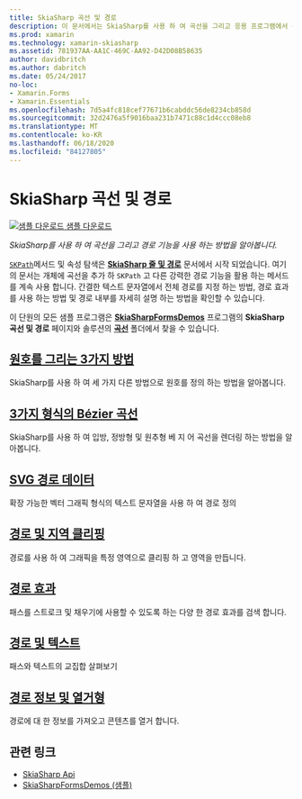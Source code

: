```yaml
---
title: SkiaSharp 곡선 및 경로
description: 이 문서에서는 SkiaSharp를 사용 하 여 곡선을 그리고 응용 프로그램에서 경로 기능을 사용 하는 방법을 설명 하 Xamarin.Forms 고 샘플 코드를 사용 하 여이를 보여 줍니다.
ms.prod: xamarin
ms.technology: xamarin-skiasharp
ms.assetid: 781937AA-AA1C-469C-AA92-D42D08B58635
author: davidbritch
ms.author: dabritch
ms.date: 05/24/2017
no-loc:
- Xamarin.Forms
- Xamarin.Essentials
ms.openlocfilehash: 7d5a4fc818cef77671b6cabddc56de8234cb858d
ms.sourcegitcommit: 32d2476a5f9016baa231b7471c88c1d4ccc08eb8
ms.translationtype: MT
ms.contentlocale: ko-KR
ms.lasthandoff: 06/18/2020
ms.locfileid: "84127805"
---
```

# <a name="skiasharp-curves-and-paths"></a>SkiaSharp 곡선 및 경로

[![샘플 다운로드](~/media/shared/download.png) 샘플 다운로드](https://docs.microsoft.com/samples/xamarin/xamarin-forms-samples/skiasharpforms-demos)

_SkiaSharp를 사용 하 여 곡선을 그리고 경로 기능을 사용 하는 방법을 알아봅니다._

[`SKPath`](xref:SkiaSharp.SKPath)메서드 및 속성 탐색은 [**SkiaSharp 줄 및 경로**](../paths/index.md) 문서에서 시작 되었습니다. 여기의 문서는 개체에 곡선을 추가 하 `SKPath` 고 다른 강력한 경로 기능을 활용 하는 메서드를 계속 사용 합니다. 간결한 텍스트 문자열에서 전체 경로를 지정 하는 방법, 경로 효과를 사용 하는 방법 및 경로 내부를 자세히 설명 하는 방법을 확인할 수 있습니다.

이 단원의 모든 샘플 프로그램은 [**SkiaSharpFormsDemos**](https://docs.microsoft.com/samples/xamarin/xamarin-forms-samples/skiasharpforms-demos) 프로그램의 **SkiaSharp 곡선 및 경로** 페이지와 솔루션의 [**곡선**](https://github.com/xamarin/xamarin-forms-samples/tree/master/SkiaSharpForms/Demos/Demos/SkiaSharpFormsDemos/Curves) 폴더에서 찾을 수 있습니다.

## <a name="three-ways-to-draw-an-arc"></a>[원호를 그리는 3가지 방법](arcs.md)

SkiaSharp를 사용 하 여 세 가지 다른 방법으로 원호를 정의 하는 방법을 알아봅니다.

## <a name="three-types-of-bzier-curves"></a>[3가지 형식의 Bézier 곡선](beziers.md)

SkiaSharp를 사용 하 여 입방, 정방형 및 원추형 베 지 어 곡선을 렌더링 하는 방법을 알아봅니다.

## <a name="svg-path-data"></a>[SVG 경로 데이터](path-data.md)

확장 가능한 벡터 그래픽 형식의 텍스트 문자열을 사용 하 여 경로 정의

## <a name="clipping-with-paths-and-regions"></a>[경로 및 지역 클리핑](clipping.md)

경로를 사용 하 여 그래픽을 특정 영역으로 클리핑 하 고 영역을 만듭니다.

## <a name="path-effects"></a>[경로 효과](effects.md)

패스를 스트로크 및 채우기에 사용할 수 있도록 하는 다양 한 경로 효과를 검색 합니다.

## <a name="paths-and-text"></a>[경로 및 텍스트](text-paths.md)

패스와 텍스트의 교집합 살펴보기

## <a name="path-information-and-enumeration"></a>[경로 정보 및 열거형](information.md)

경로에 대 한 정보를 가져오고 콘텐츠를 열거 합니다.

## <a name="related-links"></a>관련 링크

- [SkiaSharp Api](https://docs.microsoft.com/dotnet/api/skiasharp)
- [SkiaSharpFormsDemos (샘플)](https://docs.microsoft.com/samples/xamarin/xamarin-forms-samples/skiasharpforms-demos)
